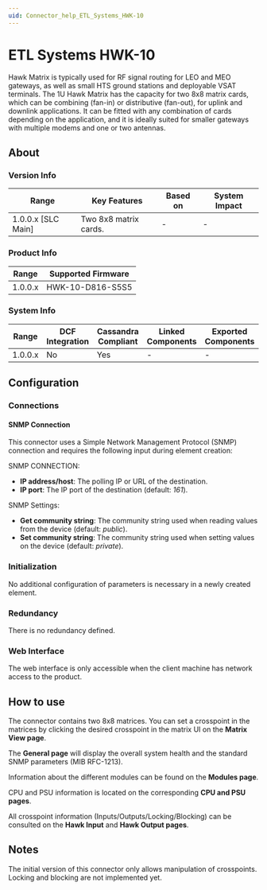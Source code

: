```yaml
---
uid: Connector_help_ETL_Systems_HWK-10
---
```


# ETL Systems HWK-10

Hawk Matrix is typically used for RF signal routing for LEO and MEO gateways, as well as small HTS ground stations and deployable VSAT terminals. The 1U Hawk Matrix has the capacity for two 8x8 matrix cards, which can be combining (fan-in) or distributive (fan-out), for uplink and downlink applications. It can be fitted with any combination of cards depending on the application, and it is ideally suited for smaller gateways with multiple modems and one or two antennas.

## About

### Version Info

| Range                | Key Features          | Based on     | System Impact     |
|----------------------|-----------------------|--------------|-------------------|
| 1.0.0.x [SLC Main]   | Two 8x8 matrix cards. | -            | -                 |

### Product Info

| Range     | Supported Firmware     |
|-----------|------------------------|
| 1.0.0.x   | HWK-10-D816-S5S5       |

### System Info

| Range     | DCF Integration     | Cassandra Compliant     | Linked Components     | Exported Components     |
|-----------|---------------------|-------------------------|-----------------------|-------------------------|
| 1.0.0.x   | No                  | Yes                     | -                     | -                       |

## Configuration

### Connections

#### SNMP Connection

This connector uses a Simple Network Management Protocol (SNMP) connection and requires the following input during element creation:

SNMP CONNECTION:

- **IP address/host**: The polling IP or URL of the destination.
- **IP port**: The IP port of the destination (default: *161*).

SNMP Settings:

- **Get community string**: The community string used when reading values from the device (default: *public*).
- **Set community string**: The community string used when setting values on the device (default: *private*).

### Initialization

No additional configuration of parameters is necessary in a newly created element.

### Redundancy

There is no redundancy defined.

### Web Interface

The web interface is only accessible when the client machine has network access to the product.

## How to use

The connector contains two 8x8 matrices. You can set a crosspoint in the matrices by clicking the desired crosspoint in the matrix UI on the **Matrix View page**.

The **General page** will display the overall system health and the standard SNMP parameters (MIB RFC-1213).

Information about the different modules can be found on the **Modules page**.

CPU and PSU information is located on the corresponding **CPU and PSU pages**.

All crosspoint information (Inputs/Outputs/Locking/Blocking) can be consulted on the **Hawk Input** and **Hawk Output pages**.

## Notes

The initial version of this connector only allows manipulation of crosspoints. Locking and blocking are not implemented yet.
